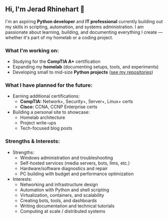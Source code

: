 ## Hi, I'm Jerad Rhinehart 👋

I'm an aspiring **Python developer** and **IT professional** currently building out my skills in scripting, automation, and systems administration. I am passionate about learning, building, and documenting everything I create — whether it's part of my homelab or a coding project.

### What I'm working on:
* Studying for the **CompTIA A+** certification
* Expanding my **homelab** (documenting setups, tools, and experiments)
* Developing small to mid-size **Python projects** ([see my repositories](https://github.com/hehe9999?tab=repositories))

### What I have planned for the future:
* Earning additional certifications:
    * **CompTIA:** Network+, Security+, Server+, Linux+ certs
    * **Cisco:** CCNA, CCNP Enterprise certs
* Building a personal site to showcase:
    * Homelab architecture
    * Project write-ups
    * Tech-focused blog posts

### Strengths & Interests:
* Strengths:
    * Windows administration and troubleshooting
    * Self-hosted services (media servers, bots, llms, etc.)
    * Hardware/software diagnostics and repair
    * PC building with budget and performance optimization
* Interests:
    * Networking and infrastructure design
    * Automation with Python and shell scripting
    * Virtualization, containers, and scalability
    * Creating bots, tools, and dashboards
    * Writing documentation and technical tutorials
    * Computing at scale / distributed systems